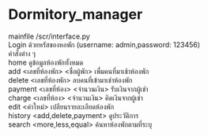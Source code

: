 # Dormitory_manager
mainfile /scr/interface.py<br>
Login ด้วยหรัสของหอพัก (username: admin,password: 123456)<br>
คำสั่งต่าง ๆ<br>
home ดูข้อมูลห้องพักทั้งหมด<br>
add <เลขที่ห้องพัก> <ชื่อผู้พัก> เพื่มคนที่มาเช้าห้องพัก<br>
delete <เลขที่ห้องพัก> ลบคนที่เข้ามาเช่าห้องพัก<br>
payment <เลขที่ห้อง> <จำนวนเงิน> รับเงินจากผู้เช่า<br>
charge <เลขที่ห้อง> <จำนวนเงิน> คิดเงินจากผู้เช่า<br>
edit <column> <ค่าใหม่> เปลียนรายละเอียดห้องพัก<br>
history <add,delete,payment> ดูประวัติการ<br>
search <column> <more,less,equal> <value> ค้นหาห้องพักตามที่ระบุ
